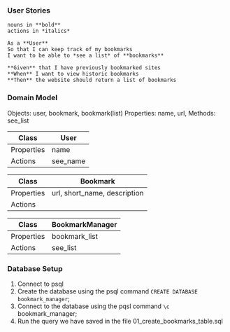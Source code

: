 ### User Stories
    nouns in **bold**
    actions in *italics*

    As a **User**
    So that I can keep track of my bookmarks
    I want to be able to *see a list* of **bookmarks**

    **Given** that I have previously bookmarked sites
    **When** I want to view historic bookmarks
    **Then** the website should return a list of bookmarks

### Domain Model
Objects: user, bookmark, bookmark(list)
Properties: name, url,
Methods: see_list

|Class |User|
|-----|-----|
|Properties| name |
|Actions | see_name |

|Class | Bookmark |
|---|---|
|Properties | url, short_name, description |
|Actions|    |

|Class | BookmarkManager |
|-----|------|
|Properties | bookmark_list |
|Actions | see_list |

### Database Setup

1. Connect to psql
2. Create the database using the psql command `CREATE DATABASE bookmark_manager`;
3. Connect to the database using the pqsl command `\c` bookmark_manager;
4. Run the query we have saved in the file 01_create_bookmarks_table.sql
